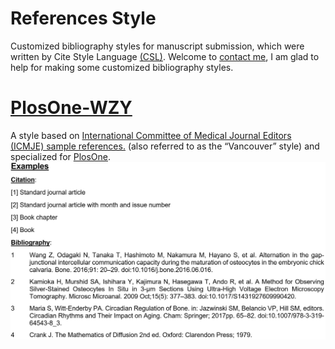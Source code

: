 # References Style
Customized bibliography styles for manuscript submission, which were written by Cite Style Language [(CSL)](http://docs.citationstyles.org/en/stable/specification.html).
Welcome to [contact me](https://elsinore.github.io), I am glad to help for making some customized bibliography styles.

# [PlosOne-WZY](https://github.com/elsinore/References_Style/tree/master/PlosOne-WZY)
A style based on [International Committee of Medical Journal Editors (ICMJE) sample references.](https://www.nlm.nih.gov/bsd/uniform_requirements.html) (also referred to as the “Vancouver” style) and specialized for [PlosOne](http://journals.plos.org/plosone/s/submission-guidelines#loc-references).
![alt Examples](https://github.com/elsinore/References_Style/blob/master/PlosOne-WZY/examples.JPG?raw=ture)
